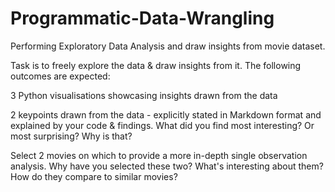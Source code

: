 # Programmatic-Data-Wrangling

Performing Exploratory Data Analysis and draw insights from movie dataset.

Task is to freely explore the data & draw insights from it. The following outcomes are expected: 

3 Python visualisations showcasing insights drawn from the data

2 keypoints drawn from the data - explicitly stated in Markdown format and explained by your code & findings. What did you find most interesting? Or most surprising? Why is that?

Select 2 movies on which to provide a more in-depth single observation analysis. Why have you selected these two? What's interesting about them? How do they compare to similar movies?
